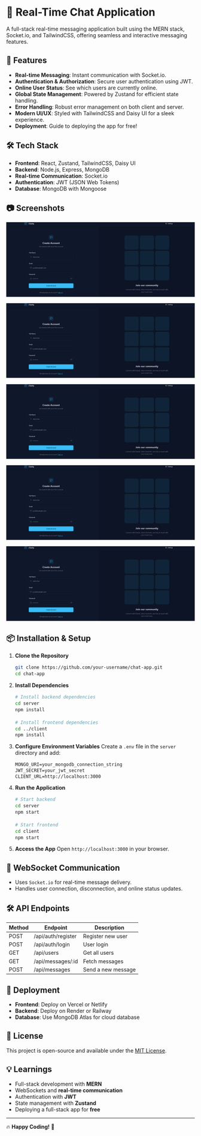 # 📩 Real-Time Chat Application

A full-stack real-time messaging application built using the MERN stack, Socket.io, and TailwindCSS, offering seamless and interactive messaging features.

## 🚀 Features

- **Real-time Messaging**: Instant communication with Socket.io.
- **Authentication & Authorization**: Secure user authentication using JWT.
- **Online User Status**: See which users are currently online.
- **Global State Management**: Powered by Zustand for efficient state handling.
- **Error Handling**: Robust error management on both client and server.
- **Modern UI/UX**: Styled with TailwindCSS and Daisy UI for a sleek experience.
- **Deployment**: Guide to deploying the app for free!

## 🛠 Tech Stack

- **Frontend**: React, Zustand, TailwindCSS, Daisy UI
- **Backend**: Node.js, Express, MongoDB
- **Real-time Communication**: Socket.io
- **Authentication**: JWT (JSON Web Tokens)
- **Database**: MongoDB with Mongoose

## 📷 Screenshots

![Image Description](https://github.com/Roushan6207/Chat-APP-PROJECT/blob/4763d46f77e5cfeb72a08743eefc0dbfa8284de2/image1.png)

![Image Description](https://github.com/Roushan6207/Chat-APP-PROJECT/blob/4763d46f77e5cfeb72a08743eefc0dbfa8284de2/image1.png)

![Image Description](https://github.com/Roushan6207/Chat-APP-PROJECT/blob/4763d46f77e5cfeb72a08743eefc0dbfa8284de2/image1.png)

![Image Description](https://github.com/Roushan6207/Chat-APP-PROJECT/blob/4763d46f77e5cfeb72a08743eefc0dbfa8284de2/image1.png)

![Image Description](https://github.com/Roushan6207/Chat-APP-PROJECT/blob/4763d46f77e5cfeb72a08743eefc0dbfa8284de2/image1.png)

## 📦 Installation & Setup

1. **Clone the Repository**
   ```bash
   git clone https://github.com/your-username/chat-app.git
   cd chat-app
   ```

2. **Install Dependencies**
   ```bash
   # Install backend dependencies
   cd server
   npm install

   # Install frontend dependencies
   cd ../client
   npm install
   ```

3. **Configure Environment Variables**
   Create a `.env` file in the `server` directory and add:
   ```env
   MONGO_URI=your_mongodb_connection_string
   JWT_SECRET=your_jwt_secret
   CLIENT_URL=http://localhost:3000
   ```

4. **Run the Application**
   ```bash
   # Start backend
   cd server
   npm start

   # Start frontend
   cd client
   npm start
   ```

5. **Access the App**
   Open `http://localhost:3000` in your browser.

## 📡 WebSocket Communication

- Uses `Socket.io` for real-time message delivery.
- Handles user connection, disconnection, and online status updates.

## 🛠 API Endpoints

| Method | Endpoint        | Description            |
|--------|----------------|------------------------|
| POST   | /api/auth/register | Register new user     |
| POST   | /api/auth/login    | User login           |
| GET    | /api/users        | Get all users        |
| GET    | /api/messages/:id | Fetch messages       |
| POST   | /api/messages     | Send a new message   |

## 🚀 Deployment

- **Frontend**: Deploy on Vercel or Netlify
- **Backend**: Deploy on Render or Railway
- **Database**: Use MongoDB Atlas for cloud database

## 📜 License

This project is open-source and available under the [MIT License](LICENSE).

## 💡 Learnings

- Full-stack development with **MERN**
- WebSockets and **real-time communication**
- Authentication with **JWT**
- State management with **Zustand**
- Deploying a full-stack app for **free**

---

🔥 **Happy Coding!** 🚀
